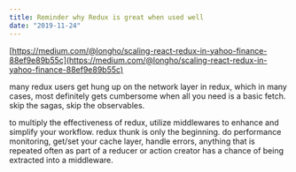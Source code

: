 ```yaml
---
title: Reminder why Redux is great when used well
date: "2019-11-24"
---
```


[https://medium.com/@longho/scaling-react-redux-in-yahoo-finance-88ef9e89b55c](https://medium.com/@longho/scaling-react-redux-in-yahoo-finance-88ef9e89b55c)

many redux users get hung up on the network layer in redux, which in many cases, most definitely gets cumbersome when all you need is a basic fetch. skip the sagas, skip the observables.

to multiply the effectiveness of redux, utilize middlewares to enhance and simplify your workflow. redux thunk is only the beginning. do performance monitoring, get/set your cache layer, handle errors, anything that is repeated often as part of a reducer or action creator has a chance of being extracted into a middleware.
